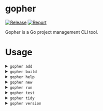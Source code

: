 # gopher
[![Release](https://github.com/CoreyRobinsonDev/gopher/actions/workflows/release.yml/badge.svg?branch=main)](https://github.com/CoreyRobinsonDev/gopher/actions/workflows/release.yml)
[![Report](https://goreportcard.com/badge/github.com/CoreyRobinsonDev/gopher)](https://goreportcard.com/report/github.com/CoreyRobinsonDev/gopher)

Gopher is a Go project management CLI tool.

# Usage
<details>
    <summary><code>gopher add</code></summary>

$ gopher help add
$ Add dependencies to current module and install them.
$ 
$ When a full package name isn't provided gopher add will do a search on pkg.go.dev for matching packages. The number of results returned on this search can be adjusted with gopher config.
$ 
$ example: gopher add rsc.io/quote
$ example: gopher add gofiber
</details>
<details>
    <summary><code>gopher build</code></summary>
$ gopher help build
$ compile packages and dependencies
$ 
$ gopher build should be executed at the root of your module and will expect the entry point of your program to be main.go
$ 
$ usage: gopher build [...ARGS]
$ 
$ arguments:
$     -x,--cross-platform		build binaries for seperate operating systems and cpu architectures speficied by your gopher configuration
$ 
$ example: gopher build
</details>
<details>
    <summary><code>gopher help</code></summary>
</details>
<details>
    <summary><code>gopher new</code></summary>
</details>
<details>
    <summary><code>gopher run</code></summary>
</details>
<details>
    <summary><code>gopher test</code></summary>
</details>
<details>
    <summary><code>gopher tidy</code></summary>
</details>
<details>
    <summary><code>gopher version</code></summary>
</details>

